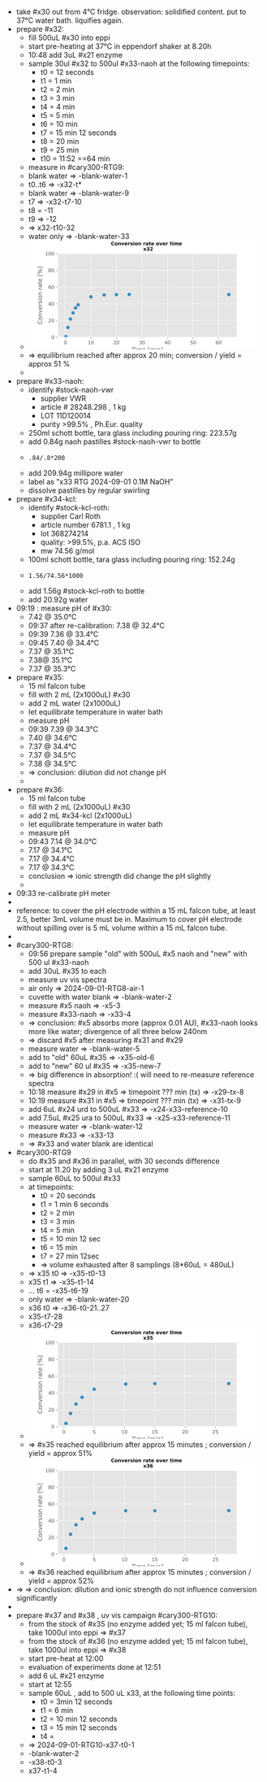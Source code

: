 - take #x30 out from 4°C fridge. observation: solidified content. put to 37°C water bath. liquifies again.
- prepare #x32:
	- fill 500uL #x30 into eppi
	- start pre-heating at 37°C in eppendorf shaker at 8.20h
	- 10:48 add 3uL #x21 enzyme
	- sample 30ul #x32 to 500ul #x33-naoh at the following timepoints:
		- t0 = 12 seconds
		- t1 = 1 min
		- t2 = 2 min
		- t3 = 3 min
		- t4 = 4 min
		- t5 = 5 min
		- t6 = 10 min
		- t7 = 15 min 12 seconds
		- t8 = 20 min
		- t9 = 25 min
		- t10 = 11:52 ==64 min
	- measure in #cary300-RTG9:
	- blank water => -blank-water-1
	- t0..t6 => -x32-t*
	- blank water => -blank-water-9
	- t7 => -x32-t7-10
	- t8 = -11
	- t9 => -12
	- => x32-t10-32
	- water only => -blank-water-33
	- ![01_Conversion_rates_cond_1_Substrate.svg](../assets/01_Conversion_rates_cond_1_Substrate_1725186746006_0.svg)
	- => equilibrium reached after approx 20 min; conversion / yield = approx 51 %
	-
- prepare #x33-naoh:
	- identify #stock-naoh-vwr
		- supplier VWR
		- article # 28248.298 , 1 kg
		- LOT 11D120014
		- purity >99.5% , Ph.Eur. quality
	- 250ml schott bottle, tara glass including pouring ring: 223.57g
	- add 0.84g naoh pastilles #stock-naoh-vwr to bottle
	- ```calc
	  .84/.8*200
	  ```
	- add 209.94g millipore water
	- label as "x33 RTG 2024-09-01 0.1M NaOH"
	- dissolve pastilles by regular swirling
- prepare #x34-kcl:
	- identify #stock-kcl-roth:
		- supplier Carl Roth
		- article number 6781.1 , 1 kg
		- lot 368274214
		- quality: >99.5%, p.a. ACS ISO
		- mw 74.56 g/mol
	- 100ml schott bottle, tara glass including pouring ring: 152.24g
	- ```calc
	  1.56/74.56*1000
	  ```
	- add 1.56g #stock-kcl-roth to bottle
	- add 20.92g water
- 09:19 : measure pH of #x30:
	- 7.42 @ 35.0°C
	- 09:37 after re-calibration: 7.38 @ 32.4°C
	- 09:39 7.36 @ 33.4°C
	- 09:45 7.40 @ 34.4°C
	- 7.37 @ 35.1°C
	- 7.38@ 35.1°C
	- 7.37 @ 35.3°C
- prepare #x35:
	- 15 ml falcon tube
	- fill with 2 mL (2x1000uL) #x30
	- add 2 mL water (2x1000uL)
	- let equilibrate temperature in water bath
	- measure pH
	- 09:39 7.39 @ 34.3°C
	- 7.40 @ 34.6°C
	- 7.37 @ 34.4°C
	- 7.37 @ 34.5°C
	- 7.38 @ 34.5°C
	- => conclusion: dilution did not change pH
	-
- prepare #x36:
	- 15 ml falcon tube
	- fill with 2 mL (2x1000uL) #x30
	- add 2 mL #x34-kcl (2x1000uL)
	- let equilibrate temperature in water bath
	- measure pH
	- 09:43 7.14 @ 34.0°C
	- 7.17 @ 34.1°C
	- 7.17 @ 34.4°C
	- 7.17 @ 34.3°C
	- conclusion => ionic strength did change the pH slightly
	-
- 09:33 re-calibrate pH meter
-
- reference: to cover the pH electrode within a 15 mL falcon tube, at least 2.5, better 3mL volume must be in. Maximum to cover pH electrode without spilling over is 5 mL volume within a 15 mL falcon tube.
-
- #cary300-RTG8:
	- 09:56 prepare sample "old" with 500uL #x5 naoh and "new" with 500 ul #x33-naoh
	- add 30uL #x35 to each
	- measure uv vis spectra
	- air only => 2024-09-01-RTG8-air-1
	- cuvette with water blank => -blank-water-2
	- measure #x5 naoh => -x5-3
	- measure #x33-naoh => -x33-4
	- => conclusion: #x5 absorbs more (approx 0.01 AU), #x33-naoh looks more like water;  divergence of all three below 240nm
	- => discard #x5 after measuring #x31 and #x29
	- measure water => -blank-water-5
	- add to "old" 60uL #x35 => -x35-old-6
	- add to "new" 60 ul #x35 => -x35-new-7
	- => big difference in absorption! :( will need to re-measure reference spectra
	- 10:18 measure #x29 in #x5 => timepoint ??? min (tx) => -x29-tx-8
	- 10:19 measure #x31 in #x5 => timepoint ??? min (tx) => -x31-tx-9
	- add 6uL #x24 urd to 500uL #x33 => -x24-x33-reference-10
	- add 7.5uL #x25 ura to 500uL #x33 => -x25-x33-reference-11
	- measure water => -blank-water-12
	- measure #x33 => -x33-13
	- => #x33 and water blank are identical
- #cary300-RTG9
	- do #x35 and #x36 in parallel, with 30 seconds difference
	- start at 11.20 by adding 3 uL #x21 enzyme
	- sample 60uL to 500ul #x33
	- at timepoints:
		- t0 = 20 seconds
		- t1 = 1 min 6 seconds
		- t2 = 2 min
		- t3 = 3 min
		- t4 = 5 min
		- t5 = 10 min 12 sec
		- t6 = 15 min
		- t7 = 27 min 12sec
		- => volume exhausted after 8 samplings (8*60uL = 480uL)
	- => x35 t0 => -x35-t0-13
	- x35 t1 => -x35-t1-14
	- ... t6 = -x35-t6-19
	- only water => -blank-water-20
	- x36 t0 => -x36-t0-21..27
	- x35-t7-28
	- x36-t7-29
	- ![01_Conversion_rates_cond_2_Substrate.svg](../assets/01_Conversion_rates_cond_2_Substrate_1725187723469_0.svg)
	- => #x35 reached equilibrium after approx 15 minutes ; conversion / yield = approx 51%
	- ![01_Conversion_rates_cond_3_Substrate.svg](../assets/01_Conversion_rates_cond_3_Substrate_1725187751932_0.svg)
	- => #x36 reached equilibrium after approx 15 minutes ; conversion / yield = approx 52%
- => => conclusion: dilution and ionic strength do not influence conversion significantly
-
- prepare #x37 and #x38 , uv vis campaign #cary300-RTG10:
	- from the stock of #x35 (no enzyme added yet; 15 ml falcon tube), take 1000ul into eppi => #x37
	- from the stock of #x36 (no enzyme added yet; 15 ml falcon tube), take 1000ul into eppi => #x38
	- start pre-heat at 12:00
	- evaluation of experiments done at 12:51
	- add 6 uL #x21 enzyme
	- start at 12:55
	- sample 60uL , add to 500 uL x33, at the following time points:
		- t0 = 3min 12 seconds
		- t1 = 6 min
		- t2 = 10 min 12 seconds
		- t3 = 15 min 12 seconds
		- t4 =
	- => 2024-09-01-RTG10-x37-t0-1
	- -blank-water-2
	- -x38-t0-3
	- x37-t1-4